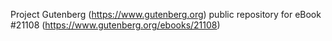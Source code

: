 Project Gutenberg (https://www.gutenberg.org) public repository for eBook #21108 (https://www.gutenberg.org/ebooks/21108)
